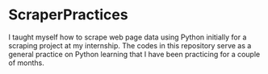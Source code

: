 # ScraperPractices
I taught myself how to scrape web page data using Python initially for a scraping project at my internship. The codes in this repository serve as a general practice on Python learning that I have been practicing for a couple of months. 
